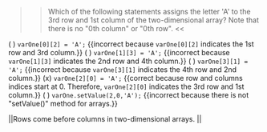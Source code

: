 >>Which of the following statements assigns the letter 'A' to the 3rd row and 1st column of the two-dimensional array? 
Note that there is no "0th column" or "0th row". <<

( ) <code>varOne[0][2] = 'A';</code> {{incorrect because <code>varOne[0][2]</code> indicates the 1st row and 3rd column.}}
( ) <code>varOne[1][3] = 'A';</code> {{incorrect because <code>varOne[1][3]</code> indicates the 2nd row and 4th column.}}
( ) <code>varOne[3][1] = 'A';</code> {{incorrect because <code>varOne[3][1]</code> indicates the 4th row and 2nd column.}}
(x) <code>varOne[2][0] = 'A';</code> {{correct because row and columns indices start at 0. Therefore, <code>varOne[2][0]</code> indicates the 3rd row and 1st column.}}
( ) <code>varOne.setValue(2,0,'A');</code> {{incorrect because there is not "setValue()" method for arrays.}}

||Rows come before columns in two-dimensional arrays. ||
